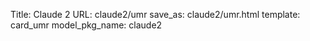 Title: Claude 2
URL: claude2/umr
save_as: claude2/umr.html
template: card_umr
model_pkg_name: claude2

